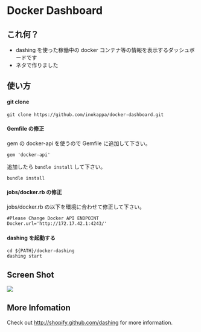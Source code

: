 # Docker Dashboard

## これ何？

 * dashing を使った稼働中の docker コンテナ等の情報を表示するダッシュボードです
 * ネタで作りました

##  使い方

#### git clone

```
git clone https://github.com/inokappa/docker-dashboard.git
```

#### Gemfile の修正

gem の docker-api を使うので Gemfile に追加して下さい。

```
gem 'docker-api'
```

追加したら `bundle install` して下さい。

```
bundle install
```

#### jobs/docker.rb の修正

jobs/docker.rb の以下を環境に合わせて修正して下さい。

```
#Please Change Docker API ENDPOINT
Docker.url='http://172.17.42.1:4243/'
```

#### dashing を起動する

```
cd ${PATH}/docker-dashing
dashing start
```

## Screen Shot

![](http://cdn-ak.f.st-hatena.com/images/fotolife/i/inokara/20140407/20140407005256.png)

## More Infomation

Check out http://shopify.github.com/dashing for more information.
